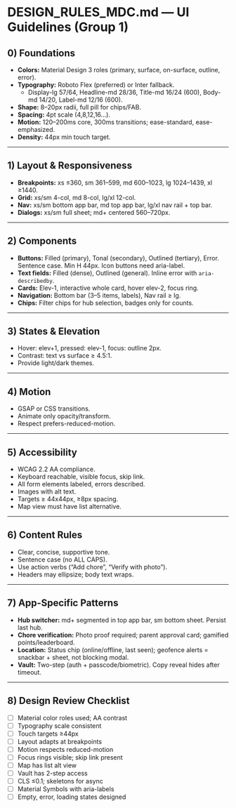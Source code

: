 # DESIGN_RULES_MDC.md — UI Guidelines (Group 1)

## 0) Foundations
- **Colors:** Material Design 3 roles (primary, surface, on-surface, outline, error).
- **Typography:** Roboto Flex (preferred) or Inter fallback.
  - Display-lg 57/64, Headline-md 28/36, Title-md 16/24 (600), Body-md 14/20, Label-md 12/16 (600).
- **Shape:** 8–20px radii, full pill for chips/FAB.
- **Spacing:** 4pt scale (4,8,12,16…).
- **Motion:** 120–200ms core, 300ms transitions; ease-standard, ease-emphasized.
- **Density:** 44px min touch target.

---

## 1) Layout & Responsiveness
- **Breakpoints:** xs ≤360, sm 361–599, md 600–1023, lg 1024–1439, xl ≥1440.
- **Grid:** xs/sm 4-col, md 8-col, lg/xl 12-col.
- **Nav:** xs/sm bottom app bar, md top app bar, lg/xl nav rail + top bar.
- **Dialogs:** xs/sm full sheet; md+ centered 560–720px.

---

## 2) Components
- **Buttons:** Filled (primary), Tonal (secondary), Outlined (tertiary), Error. Sentence case. Min H 44px. Icon buttons need aria-label.
- **Text fields:** Filled (dense), Outlined (general). Inline error with `aria-describedby`.
- **Cards:** Elev-1, interactive whole card, hover elev-2, focus ring.
- **Navigation:** Bottom bar (3–5 items, labels), Nav rail ≥ lg.
- **Chips:** Filter chips for hub selection, badges only for counts.

---

## 3) States & Elevation
- Hover: elev+1, pressed: elev-1, focus: outline 2px.
- Contrast: text vs surface ≥ 4.5:1.
- Provide light/dark themes.

---

## 4) Motion
- GSAP or CSS transitions.
- Animate only opacity/transform.
- Respect prefers-reduced-motion.

---

## 5) Accessibility
- WCAG 2.2 AA compliance.
- Keyboard reachable, visible focus, skip link.
- All form elements labeled, errors described.
- Images with alt text.
- Targets ≥ 44x44px, ≥8px spacing.
- Map view must have list alternative.

---

## 6) Content Rules
- Clear, concise, supportive tone.
- Sentence case (no ALL CAPS).
- Use action verbs (“Add chore”, “Verify with photo”).
- Headers may ellipsize; body text wraps.

---

## 7) App-Specific Patterns
- **Hub switcher:** md+ segmented in top app bar, sm bottom sheet. Persist last hub.
- **Chore verification:** Photo proof required; parent approval card; gamified points/leaderboard.
- **Location:** Status chip (online/offline, last seen); geofence alerts = snackbar + sheet, not blocking modal.
- **Vault:** Two-step (auth + passcode/biometric). Copy reveal hides after timeout.

---

## 8) Design Review Checklist
- [ ] Material color roles used; AA contrast
- [ ] Typography scale consistent
- [ ] Touch targets ≥44px
- [ ] Layout adapts at breakpoints
- [ ] Motion respects reduced-motion
- [ ] Focus rings visible; skip link present
- [ ] Map has list alt view
- [ ] Vault has 2-step access
- [ ] CLS ≤0.1; skeletons for async
- [ ] Material Symbols with aria-labels
- [ ] Empty, error, loading states designed

